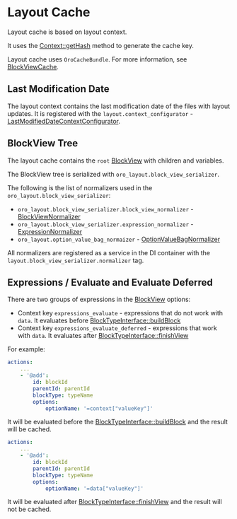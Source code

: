 <a id="layouts-layout-cache"></a>

# Layout Cache

Layout cache is based on layout context.

It uses the <a href="https://github.com/oroinc/platform/tree/6.1/src/Oro/Component/Layout/ContextInterface.php#L94" target="_blank">Context::getHash</a> method to generate the cache key.

Layout cache uses `OroCacheBundle`. For more information, see <a href="https://github.com/oroinc/platform/tree/6.1/src/Oro/Component/Layout/BlockViewCache.php" target="_blank">BlockViewCache</a>.

## Last Modification Date

The layout context contains the last modification date of the files with layout updates. It is registered with the `layout.context_configurator` - <a href="https://github.com/oroinc/platform/tree/6.1/src/Oro/Bundle/LayoutBundle/Layout/Extension/LastModifiedDateContextConfigurator.php" target="_blank">LastModifiedDateContextConfigurator</a>.

## BlockView Tree

The layout cache contains the `root` <a href="https://github.com/oroinc/platform/tree/6.1/src/Oro/Component/Layout/BlockView.php" target="_blank">BlockView</a> with children and variables.

The BlockView tree is serialized with `oro_layout.block_view_serializer`.

The following is the list of normalizers used in the `oro_layout.block_view_serializer`:

* `oro_layout.block_view_serializer.block_view_normalizer` - <a href="https://github.com/oroinc/platform/tree/6.1/src/Oro/Bundle/LayoutBundle/Layout/Serializer/BlockViewNormalizer.php" target="_blank">BlockViewNormalizer</a>
* `oro_layout.block_view_serializer.expression_normalizer` - <a href="https://github.com/oroinc/platform/tree/6.1/src/Oro/Bundle/LayoutBundle/Layout/Serializer/ExpressionNormalizer.php" target="_blank">ExpressionNormalizer</a>
* `oro_layout.option_value_bag_normaizer` - <a href="https://github.com/oroinc/platform/tree/6.1/src/Oro/Bundle/LayoutBundle/Layout/Serializer/OptionValueBagNormalizer.php" target="_blank">OptionValueBagNormalizer</a>

All normalizers are registered as a service in the DI container with the `layout.block_view_serializer.normalizer` tag.

## Expressions / Evaluate and Evaluate Deferred

There are two groups of expressions in the <a href="https://github.com/oroinc/platform/tree/6.1/src/Oro/Component/Layout/BlockView.php" target="_blank">BlockView</a> options:

* Context key `expressions_evaluate` - expressions that do not work with `data`. It evaluates before <a href="https://github.com/oroinc/platform/tree/6.1/src/Oro/Component/Layout/BlockTypeInterface.php#L19" target="_blank">BlockTypeInterface::buildBlock</a>
* Context key `expressions_evaluate_deferred` - expressions that work with `data`. It evaluates after <a href="https://github.com/oroinc/platform/tree/6.1/src/Oro/Component/Layout/BlockTypeInterface.php#L51" target="_blank">BlockTypeInterface::finishView</a>

For example:

```yaml
actions:
    ...
    - '@add':
        id: blockId
        parentId: parentId
        blockType: typeName
        options:
            optionName: '=context["valueKey"]'
```

It will be evaluated before the <a href="https://github.com/oroinc/platform/tree/6.1/src/Oro/Component/Layout/BlockTypeInterface.php#L19" target="_blank">BlockTypeInterface::buildBlock</a> and the result will be cached.

```yaml
actions:
    ...
    - '@add':
        id: blockId
        parentId: parentId
        blockType: typeName
        options:
            optionName: '=data["valueKey"]'
```

It will be evaluated after <a href="https://github.com/oroinc/platform/tree/6.1/src/Oro/Component/Layout/BlockTypeInterface.php#L51" target="_blank">BlockTypeInterface::finishView</a> and the result will not be cached.

<!-- Frontend -->
